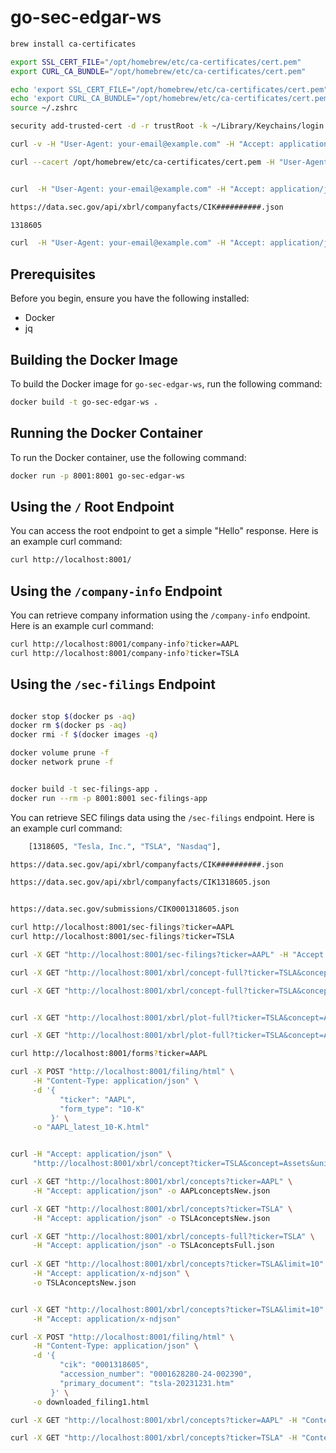# go-sec-edgar-ws
```bash
brew install ca-certificates

export SSL_CERT_FILE="/opt/homebrew/etc/ca-certificates/cert.pem"
export CURL_CA_BUNDLE="/opt/homebrew/etc/ca-certificates/cert.pem"

echo 'export SSL_CERT_FILE="/opt/homebrew/etc/ca-certificates/cert.pem"' >> ~/.zshrc
echo 'export CURL_CA_BUNDLE="/opt/homebrew/etc/ca-certificates/cert.pem"' >> ~/.zshrc
source ~/.zshrc

security add-trusted-cert -d -r trustRoot -k ~/Library/Keychains/login.keychain-db /opt/homebrew/etc/ca-certificates/cert.pem

curl -v -H "User-Agent: your-email@example.com" -H "Accept: application/json" https://data.sec.gov/submissions/CIK0000320193.json

curl --cacert /opt/homebrew/etc/ca-certificates/cert.pem -H "User-Agent: your-email@example.com" -H "Accept: application/json" https://data.sec.gov/submissions/CIK0000320193.json


curl  -H "User-Agent: your-email@example.com" -H "Accept: application/json" https://data.sec.gov/submissions/CIK0000320193.json

https://data.sec.gov/api/xbrl/companyfacts/CIK##########.json

1318605

curl  -H "User-Agent: your-email@example.com" -H "Accept: application/json" https://data.sec.gov/api/xbrl/companyfacts/CIK1318605.json

```
## Prerequisites

Before you begin, ensure you have the following installed:

- Docker
- jq

## Building the Docker Image

To build the Docker image for `go-sec-edgar-ws`, run the following command:

```bash
docker build -t go-sec-edgar-ws .
```

## Running the Docker Container

To run the Docker container, use the following command:

```bash
docker run -p 8001:8001 go-sec-edgar-ws
```

## Using the `/` Root Endpoint

You can access the root endpoint to get a simple "Hello" response. Here is an example curl command:

```bash
curl http://localhost:8001/
```

## Using the `/company-info` Endpoint

You can retrieve company information using the `/company-info` endpoint. Here is an example curl command:

```bash
curl http://localhost:8001/company-info?ticker=AAPL
curl http://localhost:8001/company-info?ticker=TSLA

```

## Using the `/sec-filings` Endpoint
```bash

docker stop $(docker ps -aq)
docker rm $(docker ps -aq)
docker rmi -f $(docker images -q)

docker volume prune -f
docker network prune -f


docker build -t sec-filings-app .
docker run --rm -p 8001:8001 sec-filings-app
```


You can retrieve SEC filings data using the `/sec-filings` endpoint. Here is an example curl command:

```bash
    [1318605, "Tesla, Inc.", "TSLA", "Nasdaq"],

https://data.sec.gov/api/xbrl/companyfacts/CIK##########.json

https://data.sec.gov/api/xbrl/companyfacts/CIK1318605.json


https://data.sec.gov/submissions/CIK0001318605.json

curl http://localhost:8001/sec-filings?ticker=AAPL
curl http://localhost:8001/sec-filings?ticker=TSLA

curl -X GET "http://localhost:8001/sec-filings?ticker=AAPL" -H "Accept: application/json"

curl -X GET "http://localhost:8001/xbrl/concept-full?ticker=TSLA&concept=AccountsAndNotesReceivableNet" -H "Accept: application/json"

curl -X GET "http://localhost:8001/xbrl/concept-full?ticker=TSLA&concept=Assets" -H "Accept: application/json"


curl -X GET "http://localhost:8001/xbrl/plot-full?ticker=TSLA&concept=AccountsAndNotesReceivableNet" -H "Accept: application/json" -o "TSLA_AccountsAndNotesReceivableNet.html"

curl -X GET "http://localhost:8001/xbrl/plot-full?ticker=TSLA&concept=Assets" -H "Accept: application/json" -o "TSLA_Assets.html"

curl http://localhost:8001/forms?ticker=AAPL

curl -X POST "http://localhost:8001/filing/html" \
     -H "Content-Type: application/json" \
     -d '{
           "ticker": "AAPL",
           "form_type": "10-K"
         }' \
     -o "AAPL_latest_10-K.html"


curl -H "Accept: application/json" \
     "http://localhost:8001/xbrl/concept?ticker=TSLA&concept=Assets&unit=USD"

curl -X GET "http://localhost:8001/xbrl/concepts?ticker=AAPL" \
     -H "Accept: application/json" -o AAPLconceptsNew.json

curl -X GET "http://localhost:8001/xbrl/concepts?ticker=TSLA" \
     -H "Accept: application/json" -o TSLAconceptsNew.json

curl -X GET "http://localhost:8001/xbrl/concepts-full?ticker=TSLA" \
     -H "Accept: application/json" -o TSLAconceptsFull.json
     
curl -X GET "http://localhost:8001/xbrl/concepts?ticker=TSLA&limit=10" \
     -H "Accept: application/x-ndjson" \
     -o TSLAconceptsNew.json


curl -X GET "http://localhost:8001/xbrl/concepts?ticker=TSLA&limit=10" \
     -H "Accept: application/x-ndjson" 

curl -X POST "http://localhost:8001/filing/html" \
     -H "Content-Type: application/json" \
     -d '{
           "cik": "0001318605",
           "accession_number": "0001628280-24-002390",
           "primary_document": "tsla-20231231.htm"
         }' \
     -o downloaded_filing1.html

curl -X GET "http://localhost:8001/xbrl/concepts?ticker=AAPL" -H "Content-Type: application/json"

curl -X GET "http://localhost:8001/xbrl/concepts?ticker=TSLA" -H "Content-Type: application/json" -oTSLAconceptsNew.json 

```